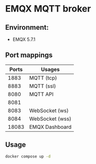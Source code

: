 # EMQX MQTT broker

## Environment:
* EMQX 5.7.1

## Port mappings
| Ports | Usages          |
| ----- | --------------- |
| 1883  | MQTT (tcp)      |
| 8883  | MQTT (ssl)      |
| 8080  | MQTT API        |
| 8081  |                 |
| 8083  | WebSocket (ws)  |
| 8084  | WebSocket (wss) |
| 18083 | EMQX Dashboard  |

## Usage
```bash
docker compose up -d
```
